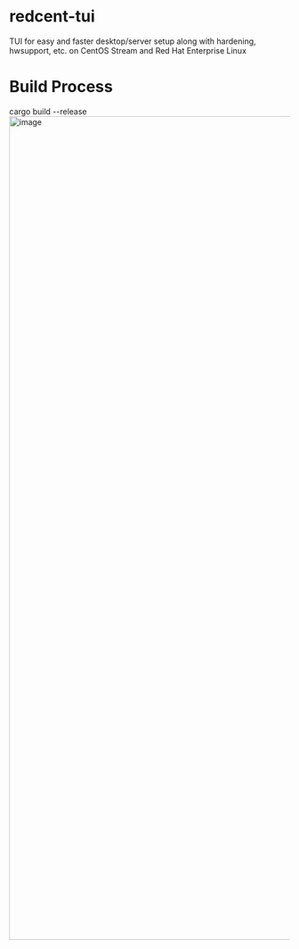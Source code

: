 # redcent-tui
TUI for easy and faster desktop/server setup along with hardening, hwsupport, etc. on CentOS Stream and Red Hat Enterprise Linux




# Build Process

cargo build --release
<img width="1251" height="1476" alt="image" src="https://github.com/user-attachments/assets/c44cc10a-2b52-4ed4-9ec6-9967906d740f" />
